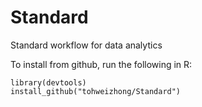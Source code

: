 # Standard

Standard workflow for data analytics

To install from github, run the following in R:
```
library(devtools)
install_github("tohweizhong/Standard")
```

